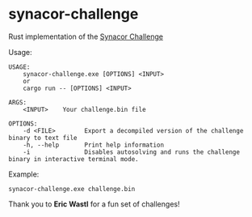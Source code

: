# synacor-challenge
Rust implementation of the [Synacor Challenge](https://challenge.synacor.com/)

Usage:

	USAGE:
		synacor-challenge.exe [OPTIONS] <INPUT>
		or
		cargo run -- [OPTIONS] <INPUT>

	ARGS:
		<INPUT>    Your challenge.bin file

	OPTIONS:
		-d <FILE>        Export a decompiled version of the challenge binary to text file
		-h, --help       Print help information
		-i               Disables autosolving and runs the challenge binary in interactive terminal mode.

Example:

	synacor-challenge.exe challenge.bin
	
Thank you to **Eric Wastl** for a fun set of challenges!